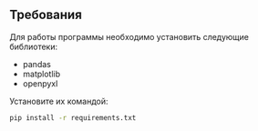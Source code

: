 
## Требования
Для работы программы необходимо установить следующие библиотеки:
- pandas
- matplotlib
- openpyxl

Установите их командой:
```bash
pip install -r requirements.txt
